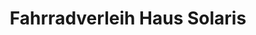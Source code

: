 ---
title: "Fahrradverleih Haus Solaris"
url: /groemitz/fahrradverleih-haus-solaris/
shop: Mieten
---